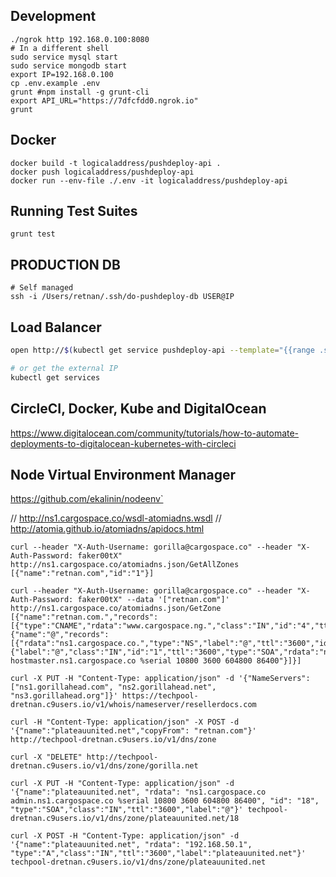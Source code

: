 ## Development

```shell
./ngrok http 192.168.0.100:8080
# In a different shell
sudo service mysql start
sudo service mongodb start
export IP=192.168.0.100
cp .env.example .env
grunt #npm install -g grunt-cli
export API_URL="https://7dfcfdd0.ngrok.io"
grunt
```

## Docker
```shell
docker build -t logicaladdress/pushdeploy-api .
docker push logicaladdress/pushdeploy-api
docker run --env-file ./.env -it logicaladdress/pushdeploy-api
```

## Running Test Suites
```shell
grunt test
```

## PRODUCTION DB
```shell
# Self managed
ssh -i /Users/retnan/.ssh/do-pushdeploy-db USER@IP
```

## Load Balancer
```sh
open http://$(kubectl get service pushdeploy-api --template="{{range .status.loadBalancer.ingress}}{{.ip}}{{end}}")

# or get the external IP
kubectl get services
```
## CircleCI, Docker, Kube and DigitalOcean
https://www.digitalocean.com/community/tutorials/how-to-automate-deployments-to-digitalocean-kubernetes-with-circleci

## Node Virtual Environment Manager
https://github.com/ekalinin/nodeenv`

// http://ns1.cargospace.co/wsdl-atomiadns.wsdl
// http://atomia.github.io/atomiadns/apidocs.html

```shell
curl --header "X-Auth-Username: gorilla@cargospace.co" --header "X-Auth-Password: faker00tX" http://ns1.cargospace.co/atomiadns.json/GetAllZones
[{"name":"retnan.com","id":"1"}]
```

```shell
curl --header "X-Auth-Username: gorilla@cargospace.co" --header "X-Auth-Password: faker00tX" --data '["retnan.com"]' http://ns1.cargospace.co/atomiadns.json/GetZone
[{"name":"retnan.com.","records":[{"type":"CNAME","rdata":"www.cargospace.ng.","class":"IN","id":"4","ttl":"3600","label":"retnan.com."}]},{"name":"@","records":[{"rdata":"ns1.cargospace.co.","type":"NS","label":"@","ttl":"3600","id":"2","class":"IN"},{"label":"@","class":"IN","id":"1","ttl":"3600","type":"SOA","rdata":"ns1.cargospace.co hostmaster.ns1.cargospace.co %serial 10800 3600 604800 86400"}]}]

curl -X PUT -H "Content-Type: application/json" -d '{"NameServers":["ns1.gorillahead.com", "ns2.gorillahead.net", "ns3.gorillahead.org"]}' https://techpool-dretnan.c9users.io/v1/whois/nameserver/resellerdocs.com

curl -H "Content-Type: application/json" -X POST -d '{"name":"plateauunited.net","copyFrom": "retnan.com"}' http://techpool-dretnan.c9users.io/v1/dns/zone

curl -X "DELETE" http://techpool-dretnan.c9users.io/v1/dns/zone/gorilla.net

curl -X PUT -H "Content-Type: application/json" -d '{"name":"plateauunited.net", "rdata": "ns1.cargospace.co admin.ns1.cargospace.co %serial 10800 3600 604800 86400", "id": "18", "type":"SOA","class":"IN","ttl":"3600","label":"@"}' techpool-dretnan.c9users.io/v1/dns/zone/plateauunited.net/18

curl -X POST -H "Content-Type: application/json" -d '{"name":"plateauunited.net", "rdata": "192.168.50.1", "type":"A","class":"IN","ttl":"3600","label":"plateauunited.net"}' techpool-dretnan.c9users.io/v1/dns/zone/plateauunited.net